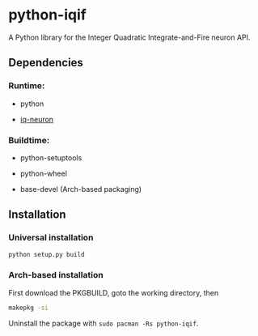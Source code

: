 # python-iqif
A Python library for the Integer Quadratic Integrate-and-Fire neuron API.

## Dependencies

### Runtime:

* python

* [iq-neuron](https://github.com/twetto/iq-neuron)

### Buildtime:

* python-setuptools

* python-wheel

* base-devel (Arch-based packaging)

## Installation

### Universal installation

```bash
python setup.py build
```

### Arch-based installation

First download the PKGBUILD, goto the working directory, then

```bash
makepkg -si
```

Uninstall the package with `sudo pacman -Rs python-iqif`.

